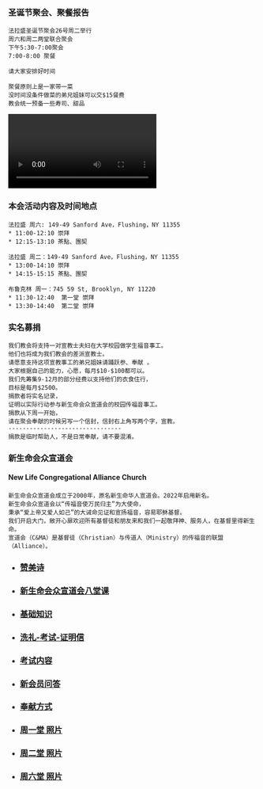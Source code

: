 
### 圣诞节聚会、聚餐报告
```
法拉盛圣诞节聚会26号周二举行
周六和周二两堂联合聚会
下午5:30-7:00聚会
7:00-8:00 聚餐

请大家安排好时间

聚餐原则上是一家带一菜
没时间没条件做菜的弟兄姐妹可以交$15餐费
教会统一预备一些寿司、甜品
```
![周一堂洗礼](/images/t/2023-thanksgiving.mp4)

### 本会活动内容及时间地点
```
法拉盛 周六: 149-49 Sanford Ave，Flushing，NY 11355
* 11:00-12:10 崇拜
* 12:15-13:10 茶點、團契

法拉盛 周二：149-49 Sanford Ave，Flushing，NY 11355
* 13:00-14:10 崇拜
* 14:15-15:15 茶點、團契

布鲁克林 周一：745 59 St, Brooklyn, NY 11220
* 11:30-12:40  第一堂 崇拜
* 13:30-14:40  第二堂 崇拜
```

### 实名募捐
```
我们教会将支持一对宣教士夫妇在大学校园做学生福音事工。
他们也将成为我们教会的差派宣教士。
请愿意支持这项宣教事工的弟兄姐妹请踊跃参、奉献 。
大家根据自己的能力，心愿，每月$10-$100都可以。
我们先筹集9-12月的部分经费以支持他们的衣食住行，
目标是每月$2500。
捐款者将实名记录，
证明以实际行动参与新生命会众宣道会的校园传福音事工。
捐款从下周一开始，
请在聚会奉献的时候另写一个信封，信封右上角写两个字，宣教。
--------------------------------
捐款是临时帮助人，不是日常奉献，请不要混淆。
```

### 新生命会众宣道会
#### New Life Congregational Alliance Church
```
新生命会众宣道会成立于2000年，原名新生命华人宣道会。2022年启用新名。
新生命会众宣道会以“传福音使万民归主”为大使命，
秉承“爱上帝又爱人如己”的大诫命见证和宣扬福音，容易耶稣基督。
我们开启大门，敞开心扉欢迎所有基督徒和朋友来和我们一起敬拜神、服务人，在基督里得新生命。
宣道会（C&MA）是基督徒（Christian）与传道人（Ministry）的传福音的联盟（Alliance）。
```

* ### [赞美诗](/_posts/2023-12-12-赞美诗.md)
* ### [新生命会众宣道会八堂课](/_posts/2023-12-13-新生命会众宣道会八堂课.md)
* ### [基础知识](/_posts/2023-12-13-基础知识.md)
* ### [洗礼-考试-证明信](/_posts/2023-12-13-洗礼-考试-证明信.md)
* ### [考试内容](/_posts/2023-12-14-考试内容.md)
* ### [新会员问答](/_posts/2023-12-13-新会员问答.md)
* ### [奉献方式](/_posts/2023-12-13-奉献方式.md)
* ### [周一堂 照片](/_posts/2023-12-13-照片1.md)
* ### [周二堂 照片](/_posts/2023-12-13-照片2.md)
* ### [周六堂 照片](/_posts/2023-12-13-照片6.md)
